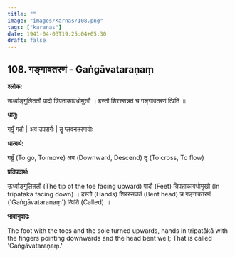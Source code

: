 ```yaml
---
title: ""
image: "images/Karnas/108.png"
tags: ["karanas"]
date: 1941-04-03T19:25:04+05:30
draft: false
---
```


## 108. गङ्गावतरणं - Gaṅgāvataraṇaṃ

**श्लोक:**

ऊर्ध्वाङ्गुलितलौ पादौ त्रिपताकावधोमुखौ । हस्तौ शिरस्सन्नतं च गङ्गावतरणं त्विति ॥

**धातुः**

गमॢँ गतौ |
अव उपसर्गः |
तॄ प्लवनतरणयोः

**धात्वर्थ:**

गमॢँ (To go, To move)
अव (Downward, Descend)
तॄ (To cross, To flow)

**प्रतिपदार्थः**

ऊर्ध्वाङ्गुलितलौ (The tip of the toe facing upward) पादौ (Feet) त्रिपताकावधोमुखौ (In tripatākā facing down) । हस्तौ (Hands) शिरस्सन्नतं (Bent head) च गङ्गावतरणं ('Gaṅgāvataraṇaṃ') त्विति (Called) ॥

**भावानुवादः**

The foot with the toes and the sole turned upwards, hands in tripatākā with the fingers pointing downwards and the head bent well; That is called 'Gaṅgāvataraṇaṃ.'
